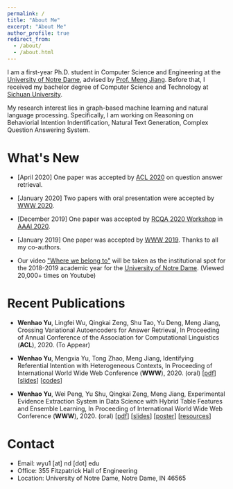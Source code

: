 ```yaml
---
permalink: /
title: "About Me"
excerpt: "About Me"
author_profile: true
redirect_from:
  - /about/
  - /about.html
---
```


I am a first-year Ph.D. student in Computer Science and Engineering at the [University of Notre Dame](https://www.nd.edu/), advised by [Prof. Meng Jiang](http://www.meng-jiang.com/). Before that, I received my bachelor degree of Computer Science and Technology at [Sichuan University](http://www.scu.edu.cn/).

My research interest lies in graph-based machine learning and natural language processing. Specifically, I am working on Reasoning on Behaviorial Intention Indentification, Natural Text Generation, Complex Question Answering System.

What's New
======

* \[April 2020\] One paper was accepted by [ACL 2020](https://acl2020.org/) on question answer retrieval.
* \[January 2020\] Two papers with oral presentation were accepted by [WWW 2020](https://www2020.thewebconf.org/).
* \[December 2019\] One paper was accepted by [RCQA 2020 Workshop](https://rcqa-ws.github.io/) in [AAAI 2020](https://aaai.org/Conferences/AAAI-20/).
* \[January 2019\] One paper was accepted by [WWW 2019](https://www2019.thewebconf.org/). Thanks to all my co-authors.

* Our video ["Where we belong to"](https://www.youtube.com/watch?v=KRKoCkO3LDs) will be taken as the institutional spot for the 2018-2019 academic year for the [University of Notre Dame](https://www.nd.edu/). (Viewed 20,000+ times on Youtube)

Recent Publications
======

* **Wenhao Yu**, Lingfei Wu, Qingkai Zeng, Shu Tao, Yu Deng, Meng Jiang, Crossing Variational Autoencoders for Answer Retrieval, In Proceeding of Annual Conference of the Association for Computational Linguistics (**ACL**), 2020. (To Appear)

* **Wenhao Yu**, Mengxia Yu, Tong Zhao, Meng Jiang, Identifying Referential Intention with Heterogeneous Contexts, In Proceeding of International World Wide Web Conference (**WWW**), 2020. (oral) \[[pdf](/papers/C3_WWW_2020.pdf)\] \[[slides](/slides/C3_WWW_2020.pdf)\] \[[codes](https://github.com/dmsquare/ReferInt)\]

* **Wenhao Yu**, Wei Peng, Yu Shu, Qingkai Zeng, Meng Jiang, Experimental Evidence Extraction System in Data Science with Hybrid Table Features and Ensemble Learning, In Proceeding of International World Wide Web Conference (**WWW**), 2020. (oral) \[[pdf](/papers/C2_WWW_2020.pdf)\] \[[slides](/slides/C2_WWW_2020_slides.pdf)\] \[[poster](/poster/C2_WWW_2020_poster.pdf)\] \[[resources](https://github.com/dmsquare/Tablepedia)\]


Contact
======
* Email: wyu1 \[at\] nd \[dot\] edu
* Office: 355 Fitzpatrick Hall of Engineering
* Location: University of Notre Dame, Notre Dame, IN 46565

